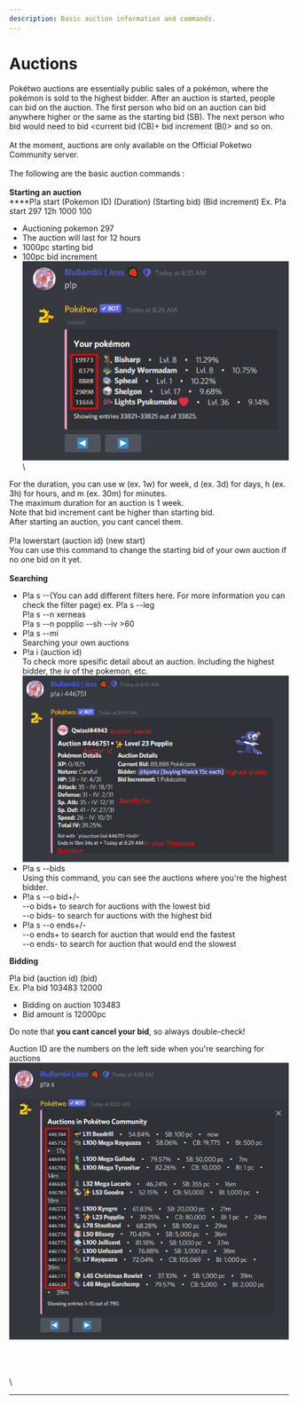 ```yaml
---
description: Basic auction information and commands.
---
```


# Auctions

Pokétwo auctions are essentially public sales of a pokémon, where the pokémon is sold to the highest bidder. After an auction is started, people can bid on the auction. The first person who bid on an auction can bid anywhere higher or the same as the starting bid (SB). The next person who bid would need to bid \<current bid (CB)+ bid increment (BI)> and so on.\
\
At the moment, auctions are only available on the Official Poketwo Community server.  \
\
The following are the basic auction commands :\
\
**Starting an auction**\
****P!a start (Pokemon ID) (Duration) (Starting bid) (Bid increment) Ex. P!a start 297 12h 1000 100

* Auctioning pokemon 297
* The auction will last for 12 hours
* 1000pc starting bid
* 100pc bid increment\
  ![](<../.gitbook/assets/image (12).png>)\
  \


For the duration, you can use w (ex. 1w) for week, d (ex. 3d) for days, h (ex. 3h) for hours, and m (ex. 30m) for minutes.\
The maximum duration for an auction is 1 week.\
Note that bid increment cant be higher than starting bid.\
After starting an auction, you cant cancel them.\
\
P!a lowerstart (auction id) (new start)\
You can use this command to change the starting bid of your own auction if no one bid on it yet.\
\
**Searching**

* P!a s --(You can add different filters here. For more information you can check the filter page) ex. P!a s --leg \
  &#x20;     P!a s --n xerneas \
  &#x20;     P!a s --n popplio --sh --iv >60
* P!a s --mi \
  Searching your own auctions
* P!a i (auction id) \
  To check more spesific detail about an auction. Including the highest bidder, the iv of the pokemon, etc. \
  ![](<../.gitbook/assets/image (13).png>)
* P!a s --bids\
  Using this command, you can see the auctions where you're the highest bidder.
* P!a s --o bid+/-\
  \--o bids+ to search for auctions with the lowest bid\
  \--o bids- to search for auctions with the highest bid
* P!a s --o ends+/-\
  \--o ends+ to search for auction that would end the fastest\
  \--o ends- to search for auction that would end the slowest

**Bidding**

P!a bid (auction id) (bid)\
Ex. P!a bid 103483 12000

* Bidding on auction 103483
* Bid amount is 12000pc

Do note that **you cant cancel your bid**, so always double-check!

Auction ID are the numbers on the left side when you're searching for auctions\
![](<../.gitbook/assets/image (11).png>)

\
\
\
\
****
